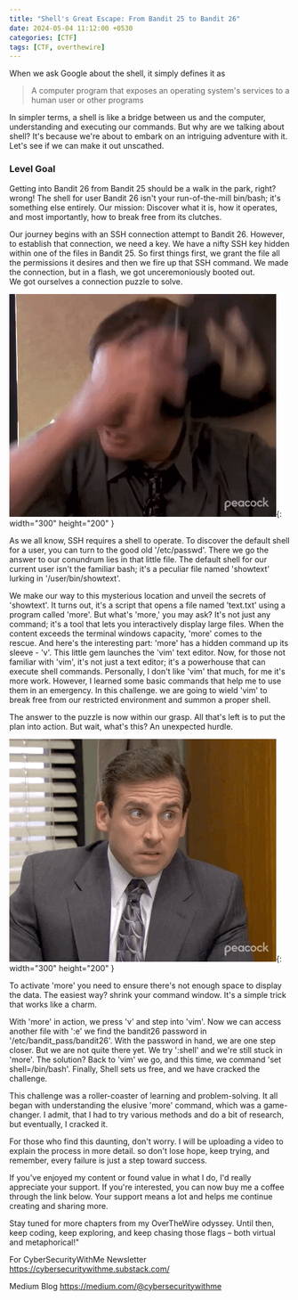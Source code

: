 ```yaml
---
title: "Shell's Great Escape: From Bandit 25 to Bandit 26"
date: 2024-05-04 11:12:00 +0530
categories: [CTF]
tags: [CTF, overthewire]
---
```


When we ask Google about the shell, it simply defines it as 

> A computer program that exposes an operating system's services to a human user or other programs

In simpler terms, a shell is like a bridge between us and the computer, understanding and executing our commands. But why are we talking about shell? It's because we're about to embark on an intriguing adventure with it. Let's see if we can make it out unscathed. 

### Level Goal 

Getting into Bandit 26 from Bandit 25 should be a walk in the park, right? wrong! The shell for user Bandit 26 isn't your run-of-the-mill bin/bash; it's something else entirely. 
Our mission: Discover what it is, how it operates, and most importantly, how to break free from its clutches. 

Our journey begins with an SSH connection attempt to Bandit 26. However, to establish that connection, we need a key. We have a nifty SSH key hidden within one of the files in Bandit 25. So first things first, we grant the file all the permissions it desires and then we fire up that SSH command. We made the connection, but in a flash, we got unceremoniously booted out.  
We got ourselves a connection puzzle to solve. 

![](/Image/giphy%20(1).gif){: width="300" height="200" }

As we all know, SSH requires a shell to operate. To discover the default shell for a user, you can turn to the good old '/etc/passwd'. There we go the answer to our conundrum lies in that little file. The default shell for our current user isn't the familiar bash; it's a peculiar file named 'showtext' lurking in '/user/bin/showtext'. 

We make our way to this mysterious location and unveil the secrets of 'showtext'. It turns out, it's a script that opens a file named 'text.txt' using a program called 'more'. But what's 'more,' you may ask? It's not just any command; it's a tool that lets you interactively display large files. When the content exceeds the terminal windows capacity, 'more' comes to the rescue. And here's the interesting part: 'more' has a hidden command up its sleeve - 'v'. This little gem launches the 'vim' text editor. 
Now, for those not familiar with 'vim', it's not just a text editor; it's a powerhouse that can execute shell commands. Personally, I don't like 'vim' that much, for me it's more work. However, I learned some basic commands that help me to use them in an emergency. In this challenge. we are going to wield 'vim' to break free from our restricted environment and summon a proper shell. 

The answer to the puzzle is now within our grasp. All that's left is to put the plan into action. But wait, what's this? An unexpected hurdle. 

![](/Image/giphy%20(2).gif){: width="300" height="200" }

To activate 'more' you need to ensure there's not enough space to display the data. The easiest way? shrink your command window. It's a simple trick that works like a charm. 

With 'more' in action, we press 'v' and step into 'vim'. Now we can access another file with ':e' 
we find the bandit26 password in '/etc/bandit_pass/bandit26'. With the password in hand, we are one step closer. But we are not quite there yet. We try  ':shell' and we're still stuck in 'more'. The solution? Back to 'vim' we go, and this time, we command 'set shell=/bin/bash'. Finally, Shell sets us free, and we have cracked the challenge. 

This challenge was a roller-coaster of learning and problem-solving. It all began with understanding the elusive 'more' command, which was a game-changer. I admit, that I had to try various methods and do a bit of research, but eventually, I cracked it. 

For those who find this daunting, don't worry. I will be uploading a video to explain the process in more detail. so don't lose hope, keep trying, and remember, every failure is just a step toward success. 



If you've enjoyed my content or found value in what I do, I'd really appreciate your support. If you're interested, you can now buy me a coffee through the link below. Your support means a lot and helps me continue creating and sharing more.


Stay tuned for more chapters from my OverTheWire odyssey. Until then, keep coding, keep exploring, and keep chasing those flags – both virtual and metaphorical!"

<script type="text/javascript" src="https://cdnjs.buymeacoffee.com/1.0.0/button.prod.min.js" data-name="bmc-button" data-slug="securitywithme" data-color="#40DCA5" data-emoji=""  data-font="Cookie" data-text="Buy me a coffee" data-outline-color="#000000" data-font-color="#ffffff" data-coffee-color="#FFDD00" ></script>

<script data-name="BMC-Widget" data-cfasync="false" src="https://cdnjs.buymeacoffee.com/1.0.0/widget.prod.min.js" data-id="securitywithme" data-description="Support me on Buy me a coffee!" data-message="" data-color="#40DCA5" data-position="Right" data-x_margin="18" data-y_margin="18"></script>

For CyberSecurityWithMe Newsletter
https://cybersecuritywithme.substack.com/

Medium Blog
https://medium.com/@cybersecuritywithme